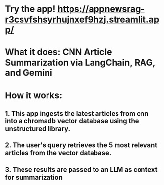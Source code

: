 # Try the app! https://appnewsrag-r3csvfshsyrhujnxef9hzj.streamlit.app/

# What it does: CNN Article Summarization via LangChain, RAG, and Gemini

# How it works: 
## 1. This app ingests the latest articles from cnn into a chromadb vector database using the unstructured library. 
## 2. The user's query retrieves the 5 most relevant articles from the vector database. 
## 3. These results are passed to an LLM as context for summarization












